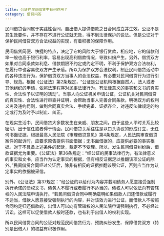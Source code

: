 ```yaml
---
title: 公证在民间借贷中有何作用？
category: 借贷问答
---
```


民间借贷合同属于实践性合同，自出借人提供借款之日合同成立并生效。公证不是其生效要件，并不存在不进行公证就无效，得不到法律保护的说法。但是公证对于保护民间借贷双方合法权益的实现，有着积极的保障作用。

民间借贷简便、快捷的特点，决定了它的风险大于银行贷款，相应地，它的借款利率一般也高于银行利率，容易出现高利借款情况，导致纠纷产生。另外，借贷双方如果对合同条款如利息、借款期限不约定或约定不明，不利于保护双方合法权利，在履行中也容易使双方产生矛盾。所以为保护双方合法权利，制止民间借贷活动中的各种违法行为，保护借贷双方当事人的合法权益，有必要对民间借贷行为进行引导、规范。根据《公证法》第2条规定，“公证是公证机构根据自然人、法人或者其他组织的申请，依照法定程序对民事法律行为、有法律意义的事实和文书的真实性、合法性予以证明的活动”。当事人向公证机关申请公证，公证机关对民间借贷的真实性、合法性进行审查并证明，会帮助当事人完善合同条款，明确双方的权利义务及违约罚则，做到合同真实合法、手续完备、证据齐全，对违反法律规定的约定或行为及时予以制止、纠正。

在现实生活中，民间借贷大多数发生在亲戚、朋友之间，由于这些人平时关系比较密切，出于信任或者碍于情面，民间借贷关系往往是以口头协议的形成订立，无任何书面证据。根据最高人民法院《审理借贷意见》第4条规定，人民法院审查借贷案件的起诉时，应要求原告提供书面借据；无书面借据的，应提供必要的事实根据。对于不具备上述条件的起诉，裁定不予受理。所以，发生民间借贷纠纷后，借款证据尤为重要。《公证法》第36条规定：“经公证的民事法律行为，有法律意义的事实和文书，应当作为认定事实的根据，但有相反证据足以推翻该项公证的除外。”民间借贷合同经过公证后，除非有相反的证据推翻该项公证，否则应当作为认定事实的依据被采信。

别外，《公证法》第37规定：“经公证的以给付为内容并载明债务人愿意接受强制执行承诺的债权文书，债务人不履行或者履行不适当的，债权人可以依法向有管辖权的人民法院申请执行。“若民间借贷合同中明确载明如果借款人归还借款或履行不适当，借款人愿意接受强制执行的内容，并对该效力进行公证，而借款人不按照合同约定归还借款的，出借人可以向有管辖权的人民法院申请强制执行，不必经过诉讼。这样可以促使借款人按时还款，也有利于出借人的权利实现。

所以民间借贷合同的公证对规范民间借贷行为、预防纠纷发生、保障借贷双方（特别是出借人）的权益有积极作用。
